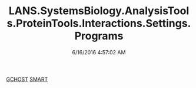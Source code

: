 ﻿---
title: LANS.SystemsBiology.AnalysisTools.ProteinTools.Interactions.Settings.Programs
date: 6/16/2016 4:57:02 AM
---

[GCHOST](T-LANS.SystemsBiology.AnalysisTools.ProteinTools.Interactions.Settings.Programs.GCHOST.html)
[SMART](T-LANS.SystemsBiology.AnalysisTools.ProteinTools.Interactions.Settings.Programs.SMART.html)
